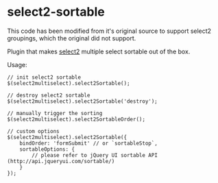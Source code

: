 select2-sortable
================

This code has been modified from it's original source to support select2 groupings, which the original did not support.

Plugin that makes [select2](https://github.com/ivaynberg/select2) multiple select sortable out of the box.

Usage:

	// init select2 sortable
	$(select2multiselect).select2Sortable();
	
	// destroy select2 sortable
	$(select2multiselect).select2Sortable('destroy');
	
	// manually trigger the sorting
	$(select2multiselect).select2SortableOrder();
	
	// custom options
	$(select2multiselect).select2Sortable({
		bindOrder: 'formSubmit' // or `sortableStop`,
		sortableOptions: {
			// please refer to jQuery UI sortable API (http://api.jqueryui.com/sortable/)
		}
	});

